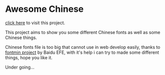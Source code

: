 # Awesome Chinese

[click here](http://liukai.link/awesome-chinese/) to visit this project.

This project aims to show you some different Chinese fonts as well as some Chinese things.

Chinese fonts file is too big that cannot use in web develop easily, thanks to [fontmin project](http://ecomfe.github.io/fontmin/) by Baidu EFE, with it's help i can try to made some different things, hope you like it.

Under going...
